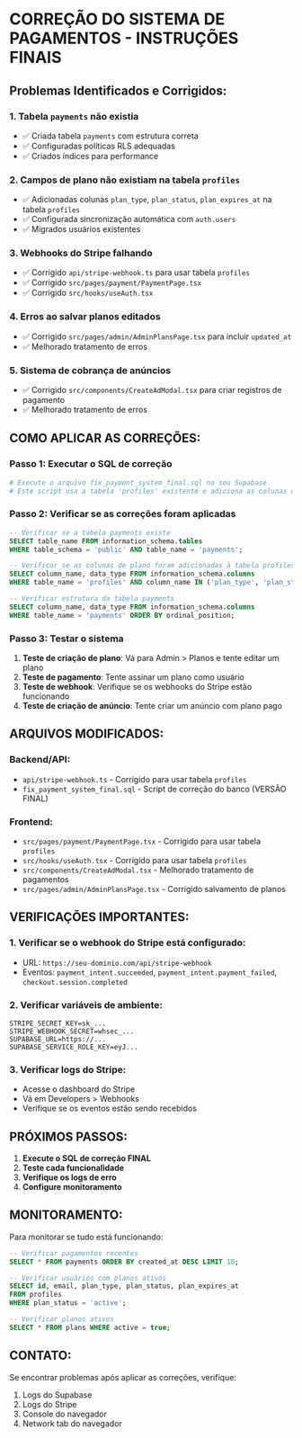 # CORREÇÃO DO SISTEMA DE PAGAMENTOS - INSTRUÇÕES FINAIS

## Problemas Identificados e Corrigidos:

### 1. **Tabela `payments` não existia**
- ✅ Criada tabela `payments` com estrutura correta
- ✅ Configuradas políticas RLS adequadas
- ✅ Criados índices para performance

### 2. **Campos de plano não existiam na tabela `profiles`**
- ✅ Adicionadas colunas `plan_type`, `plan_status`, `plan_expires_at` na tabela `profiles`
- ✅ Configurada sincronização automática com `auth.users`
- ✅ Migrados usuários existentes

### 3. **Webhooks do Stripe falhando**
- ✅ Corrigido `api/stripe-webhook.ts` para usar tabela `profiles`
- ✅ Corrigido `src/pages/payment/PaymentPage.tsx`
- ✅ Corrigido `src/hooks/useAuth.tsx`

### 4. **Erros ao salvar planos editados**
- ✅ Corrigido `src/pages/admin/AdminPlansPage.tsx` para incluir `updated_at`
- ✅ Melhorado tratamento de erros

### 5. **Sistema de cobrança de anúncios**
- ✅ Corrigido `src/components/CreateAdModal.tsx` para criar registros de pagamento
- ✅ Melhorado tratamento de erros

## COMO APLICAR AS CORREÇÕES:

### Passo 1: Executar o SQL de correção
```bash
# Execute o arquivo fix_payment_system_final.sql no seu Supabase
# Este script usa a tabela 'profiles' existente e adiciona as colunas de plano
```

### Passo 2: Verificar se as correções foram aplicadas
```sql
-- Verificar se a tabela payments existe
SELECT table_name FROM information_schema.tables 
WHERE table_schema = 'public' AND table_name = 'payments';

-- Verificar se as colunas de plano foram adicionadas à tabela profiles
SELECT column_name, data_type FROM information_schema.columns 
WHERE table_name = 'profiles' AND column_name IN ('plan_type', 'plan_status', 'plan_expires_at');

-- Verificar estrutura da tabela payments
SELECT column_name, data_type FROM information_schema.columns 
WHERE table_name = 'payments' ORDER BY ordinal_position;
```

### Passo 3: Testar o sistema
1. **Teste de criação de plano**: Vá para Admin > Planos e tente editar um plano
2. **Teste de pagamento**: Tente assinar um plano como usuário
3. **Teste de webhook**: Verifique se os webhooks do Stripe estão funcionando
4. **Teste de criação de anúncio**: Tente criar um anúncio com plano pago

## ARQUIVOS MODIFICADOS:

### Backend/API:
- `api/stripe-webhook.ts` - Corrigido para usar tabela `profiles`
- `fix_payment_system_final.sql` - Script de correção do banco (VERSÃO FINAL)

### Frontend:
- `src/pages/payment/PaymentPage.tsx` - Corrigido para usar tabela `profiles`
- `src/hooks/useAuth.tsx` - Corrigido para usar tabela `profiles`
- `src/components/CreateAdModal.tsx` - Melhorado tratamento de pagamentos
- `src/pages/admin/AdminPlansPage.tsx` - Corrigido salvamento de planos

## VERIFICAÇÕES IMPORTANTES:

### 1. Verificar se o webhook do Stripe está configurado:
- URL: `https://seu-dominio.com/api/stripe-webhook`
- Eventos: `payment_intent.succeeded`, `payment_intent.payment_failed`, `checkout.session.completed`

### 2. Verificar variáveis de ambiente:
```env
STRIPE_SECRET_KEY=sk_...
STRIPE_WEBHOOK_SECRET=whsec_...
SUPABASE_URL=https://...
SUPABASE_SERVICE_ROLE_KEY=eyJ...
```

### 3. Verificar logs do Stripe:
- Acesse o dashboard do Stripe
- Vá em Developers > Webhooks
- Verifique se os eventos estão sendo recebidos

## PRÓXIMOS PASSOS:

1. **Execute o SQL de correção FINAL**
2. **Teste cada funcionalidade**
3. **Verifique os logs de erro**
4. **Configure monitoramento**

## MONITORAMENTO:

Para monitorar se tudo está funcionando:

```sql
-- Verificar pagamentos recentes
SELECT * FROM payments ORDER BY created_at DESC LIMIT 10;

-- Verificar usuários com planos ativos
SELECT id, email, plan_type, plan_status, plan_expires_at 
FROM profiles 
WHERE plan_status = 'active';

-- Verificar planos ativos
SELECT * FROM plans WHERE active = true;
```

## CONTATO:

Se encontrar problemas após aplicar as correções, verifique:
1. Logs do Supabase
2. Logs do Stripe
3. Console do navegador
4. Network tab do navegador
